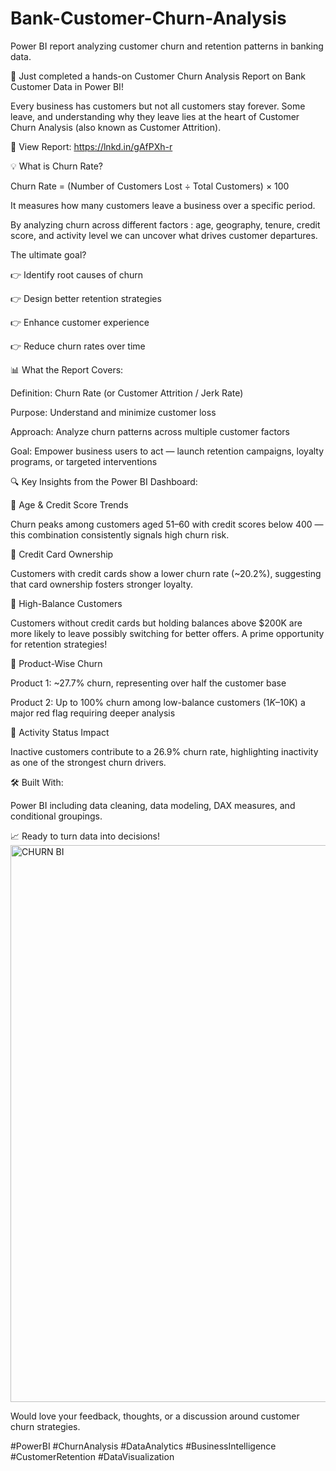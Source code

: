 # Bank-Customer-Churn-Analysis
Power BI report analyzing customer churn and retention patterns in banking data.

🎯 Just completed a hands-on Customer Churn Analysis Report on Bank Customer Data in Power BI!

Every business has customers but not all customers stay forever. Some leave, and understanding why they leave lies at the heart of Customer Churn Analysis (also known as Customer Attrition).



🔗 View Report: https://lnkd.in/gAfPXh-r



💡 What is Churn Rate?

 Churn Rate = (Number of Customers Lost ÷ Total Customers) × 100

It measures how many customers leave a business over a specific period.

 By analyzing churn across different factors : age, geography, tenure, credit score, and activity level  we can uncover what drives customer departures.



The ultimate goal?

 👉 Identify root causes of churn

 👉 Design better retention strategies

 👉 Enhance customer experience

 👉 Reduce churn rates over time



📊 What the Report Covers:

 Definition: Churn Rate (or Customer Attrition / Jerk Rate)

 Purpose: Understand and minimize customer loss

 Approach: Analyze churn patterns across multiple customer factors

 Goal: Empower business users to act — launch retention campaigns, loyalty programs, or targeted interventions



🔍 Key Insights from the Power BI Dashboard:

🔹 Age & Credit Score Trends

 Churn peaks among customers aged 51–60 with credit scores below 400 — this combination consistently signals high churn risk.

🔹 Credit Card Ownership

 Customers with credit cards show a lower churn rate (~20.2%), suggesting that card ownership fosters stronger loyalty.

🔹 High-Balance Customers

 Customers without credit cards but holding balances above $200K are more likely to leave  possibly switching for better offers. A prime opportunity for retention strategies!

🔹 Product-Wise Churn

Product 1: ~27.7% churn, representing over half the customer base

Product 2: Up to 100% churn among low-balance customers ($1K–$10K)  a major red flag requiring deeper analysis

🔹 Activity Status Impact

 Inactive customers contribute to a 26.9% churn rate, highlighting inactivity as one of the strongest churn drivers.


🛠 Built With:

 Power BI  including data cleaning, data modeling, DAX measures, and conditional groupings.



📈 Ready to turn data into decisions!
<img width="1731" height="891" alt="CHURN BI" src="https://github.com/user-attachments/assets/460e8c63-a872-44c2-8cd1-1fbcf7e9cfae" />


 Would love your feedback, thoughts, or a discussion around customer churn strategies.



#PowerBI #ChurnAnalysis #DataAnalytics #BusinessIntelligence #CustomerRetention #DataVisualization
